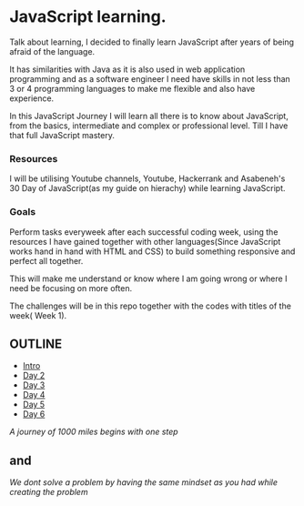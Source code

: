 # JavaScript learning.

Talk about learning, I decided to finally learn JavaScript after years of being afraid of the language.

It has similarities with Java as it is also used in web application programming and as a software engineer I need have skills in not less than 3 or 4 programming languages to make me flexible and also have experience. 

In this JavaScript Journey I will learn all there is to know about JavaScript, from the basics, intermediate and complex or professional level. Till I have that full JavaScript mastery.

### Resources

I will be utilising Youtube channels, Youtube, Hackerrank and Asabeneh's 30 Day of JavaScript(as my guide on hierachy) while learning JavaScript. 

### Goals

Perform tasks everyweek after each successful coding week, using the resources I have gained together with other languages(Since JavaScript works hand in hand with HTML and CSS) to build something responsive and perfect all together.

This will make me understand or know where I am going wrong or where I need be focusing on more often.

The challenges will be in this repo together with the codes with titles of the week( Week 1).


## OUTLINE 

- [Intro](./Day_1)
- [Day 2](./Day_2)
- [Day 3](./Day_3)
- [Day 4](./Day_4)
- [Day 5](./Day_5)
- [Day 6](./Day_6)

*A journey of 1000 miles begins with one step*
##                                  and 
*We dont solve a problem by having the same mindset as you had while creating the problem*
